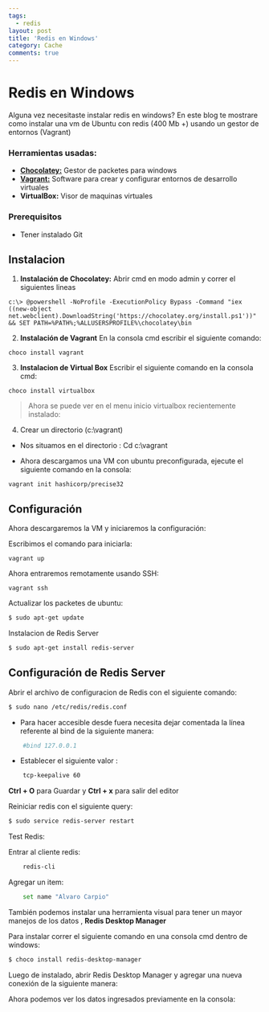 ```yaml
---
tags:
  - redis
layout: post
title: 'Redis en Windows'
category: Cache
comments: true
---
```


# Redis en Windows

Alguna vez necesitaste instalar redis en windows? En este blog te mostrare como instalar una vm de Ubuntu con redis (400 Mb +) usando un gestor de entornos (Vagrant) 

### Herramientas usadas:
- **[Chocolatey:](https://chocolatey.org/)** Gestor de packetes para windows
- **[Vagrant:](https://www.vagrantup.com/)**  Software para crear y configurar entornos de desarrollo virtuales 
- **VirtualBox:** Visor de maquinas virtuales

### Prerequisitos

- Tener instalado Git

## Instalacion

1. **Instalación de Chocolatey:**
Abrir cmd en modo admin y correr el siguientes lineas

```dosbatch
c:\> @powershell -NoProfile -ExecutionPolicy Bypass -Command "iex ((new-object net.webclient).DownloadString('https://chocolatey.org/install.ps1'))" && SET PATH=%PATH%;%ALLUSERSPROFILE%\chocolatey\bin
```

2. **Instalación de Vagrant**
En la consola cmd escribir el siguiente  comando:
```dosbatch	
choco install vagrant
```

3. **Instalacion de Virtual Box**
Escribir el siguiente comando en la consola cmd:
```dosbatch
choco install virtualbox
```	
>Ahora se puede ver en el menu inicio virtualbox recientemente instalado:

4. Crear un directorio (c:\vagrant)

-	Nos situamos en el directorio : Cd c:\vagrant
	
-	Ahora descargamos una VM con ubuntu preconfigurada, ejecute el siguiente comando en la consola:

```dosbatch
vagrant init hashicorp/precise32
```	

## Configuración 

Ahora descargaremos la VM y iniciaremos la configuración:

Escribimos el comando  para iniciarla:

```dosbatch
vagrant up
```
Ahora entraremos remotamente  usando SSH:

```dosbatch
vagrant ssh
```	

Actualizar los packetes de ubuntu:

```sh
$ sudo apt-get update
```	
Instalacion de Redis Server
```sh
$ sudo apt-get install redis-server
```		
## Configuración de Redis Server

Abrir el archivo de configuracion de Redis con el siguiente comando:
```sh	
$ sudo nano /etc/redis/redis.conf
```	
- Para hacer accesible desde fuera necesita dejar comentada la línea referente al bind de la siguiente manera:

```sh
    #bind 127.0.0.1
```		
- Establecer el siguiente valor :
```sh	
	tcp-keepalive 60
```			
**Ctrl + O** para Guardar y **Ctrl + x** para salir del editor

Reiniciar redis con el siguiente query:
```sh
$ sudo service redis-server restart
```

Test Redis:

Entrar al cliente redis:
```sh	
	redis-cli
```	
Agregar un item:
```sh	
	set name "Alvaro Carpio"
```

También podemos instalar una herramienta visual para tener un mayor manejos de los datos , **Redis Desktop Manager**

Para instalar correr el siguiente comando en una consola cmd dentro de windows:
```sh
$ choco install redis-desktop-manager
```	
Luego de instalado, abrir Redis Desktop Manager y agregar una nueva conexión de la siguiente manera:


	
Ahora podemos ver los datos ingresados previamente  en la consola: 


	



